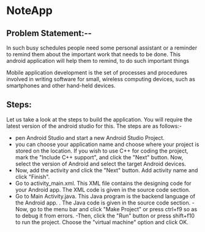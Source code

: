# NoteApp

## Problem Statement:--
In such busy schedules people need some personal assistant or a reminder
to remind them about the important work that needs to be done. This android
application will help them to remind, to do such important things

Mobile application development is the set of processes and procedures involved in
writing software for small, wireless computing devices, such as smartphones and other
hand-held devices.

## Steps:
Let us take a look at the steps to build the application. You will require the latest version of the android
studio for this. The steps are as follows:-
- pen Android Studio and start a new Android Studio Project.
- you can choose your application name and choose where your project is stored on
the location. If you wish to use C++ for coding the project, mark the "Include C++
support", and click the "Next" button. Now, select the version of Android and select
the target Android devices.
- Now, add the activity and click the "Next" button. Add activity name and click
"Finish".
- Go to activity_main.xml. This XML file contains the designing code for your Android
app. The XML code is given in the source code section.
- Go to Main Activity.java. This Java program is the backend language of the Android
app. . The Java code is given in the source code section.
-Now, go to the menu bar and click "Make Project" or press ctrl+f9 so as to debug it
from errors.
-Then, click the "Run" button or press shift+f10 to run the project. Choose the
"virtual machine" option and click OK.
